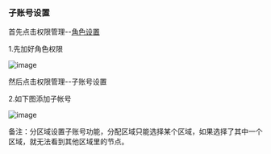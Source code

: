 ### 子账号设置

首先点击权限管理--[角色设置](/SharkCdnDoc/权限管理/角色设置.md)

1.先加好角色权限

![image](https://user-images.githubusercontent.com/90588289/135217146-59ff526e-70bc-4b0b-85e9-eced19f5874f.png)

然后点击权限管理--子账号设置

2.如下图添加子帐号

![image](https://user-images.githubusercontent.com/90588289/135217601-513dba1f-98ef-4edc-b162-48327aa16ed1.png)

备注：分区域设置子账号功能，分配区域只能选择某个区域，如果选择了其中一个区域，就无法看到其他区域里的节点。
